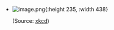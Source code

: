 - ![image.png](../assets/image_1653696676122_0.png){:height 235, :width 438}
  
  (Source: [xkcd](https://xkcd.com))